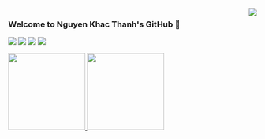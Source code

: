 <a href="https://github.com/magiskboy?tab=repositories">
	<img align="right" src="https://github-readme-stats.vercel.app/api?username=magiskboy&show_icons=true&hide_border=true&icon_color=586069&title_color=a0a9af&hide=issues">
</a>

### Welcome to Nguyen Khac Thanh's GitHub 👋

![](https://img.shields.io/badge/-Linux-e8a83a?style=flat-square&logo=Linux&logoColor=fff)
![](https://img.shields.io/badge/-Python-0a74c4?style=flat-square&logo=Python&logoColor=fff)
![](https://img.shields.io/badge/-Javascript-e5cd0c?style=flat-square&logo=Javascript&logoColor=fff)
![](https://img.shields.io/badge/-Go-e6e6e6?style=flat-square&logo=Go&logoColor=#fff)


<a href="https://github.com/magiskboy?tab=repositories">
	<img src="https://github-readme-stats.vercel.app/api/wakatime?username=nkthanh&icon_color=586069&title_color=a0a9af&langs_count=5" height="156"/>
</a>

<a href="https://github.com/magiskboy?tab=repositories">
	<img src="https://github-readme-stats-anuraghazra1.vercel.app/api/top-langs/?username=magiskboy&layout=compact&hide=jupyter%20notebook,css,html,matlab&langs_count=10&icon_color=586069&title_color=a0a9af" height="156"/>
</a>
